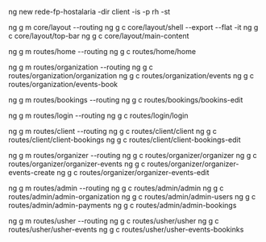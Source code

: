 ng new rede-fp-hostalaria -dir client -is -p rh -st

ng g m core/layout --routing
ng g c core/layout/shell --export --flat -it 
ng g c core/layout/top-bar
ng g c core/layout/main-content

ng g m routes/home --routing
ng g c routes/home/home 

ng g m routes/organization --routing
ng g c routes/organization/organization
ng g c routes/organization/events
ng g c routes/organization/events-book

ng g m routes/bookings --routing
ng g c routes/bookings/bookins-edit 

ng g m routes/login --routing
ng g c routes/login/login 

ng g m routes/client --routing
ng g c routes/client/client
ng g c routes/client/client-bookings
ng g c routes/client/client-bookings-edit

ng g m routes/organizer --routing
ng g c routes/organizer/organizer
ng g c routes/organizer/organizer-events
ng g c routes/organizer/organizer-events-create
ng g c routes/organizer/organizer-events-edit

ng g m routes/admin --routing
ng g c routes/admin/admin
ng g c routes/admin/admin-organization
ng g c routes/admin/admin-users
ng g c routes/admin/admin-payments
ng g c routes/admin/admin-bookings

ng g m routes/usher --routing
ng g c routes/usher/usher
ng g c routes/usher/usher-events
ng g c routes/usher/usher-events-bookinks

